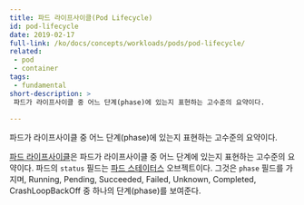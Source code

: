 ```yaml
---
title: 파드 라이프사이클(Pod Lifecycle)
id: pod-lifecycle
date: 2019-02-17
full-link: /ko/docs/concepts/workloads/pods/pod-lifecycle/
related:
 - pod
 - container
tags:
 - fundamental
short-description: >
 파드가 라이프사이클 중 어느 단계(phase)에 있는지 표현하는 고수준의 요약이다.
 
---
```

 파드가 라이프사이클 중 어느 단계(phase)에 있는지 표현하는 고수준의 요약이다.

<!--more--> 
 
[파드 라이프사이클](/ko/docs/concepts/workloads/pods/pod-lifecycle/)은 파드가 라이프사이클 중 어느 단계에 있는지 표현하는 고수준의 요약이다. 파드의 `status` 필드는 [파드 스테이터스](/docs/reference/generated/kubernetes-api/v1.13/#podstatus-v1-core) 오브젝트이다. 그것은 `phase` 필드를 가지며, Running, Pending, Succeeded, Failed, Unknown, Completed, CrashLoopBackOff 중 하나의 단계(phase)를 보여준다.

